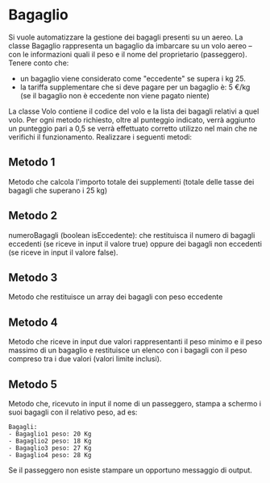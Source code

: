 # Bagaglio
Si vuole automatizzare la gestione dei bagagli presenti su un aereo.
La classe Bagaglio rappresenta un bagaglio da imbarcare su un volo aereo – con le informazioni quali il
peso e il nome del proprietario (passeggero).
Tenere conto che:
- un bagaglio viene considerato come "eccedente" se supera i kg 25.
- la tariffa supplementare che si deve pagare per un bagaglio è: 5 €/kg (se il bagaglio non è
eccedente non viene pagato niente)

La classe Volo contiene il codice del volo e la lista dei bagagli relativi a quel volo.
Per ogni metodo richiesto, oltre al punteggio indicato, verrà aggiunto un punteggio pari a 0,5 se verrà
effettuato corretto utilizzo nel main che ne verifichi il funzionamento.
Realizzare i seguenti metodi:
## Metodo 1
Metodo che calcola l'importo totale dei supplementi (totale delle tasse dei bagagli che superano i 25 kg)
## Metodo 2
numeroBagagli (boolean isEccedente): che restituisca il numero di bagagli eccedenti (se riceve in input il
valore true) oppure dei bagagli non eccedenti (se riceve in input il valore false).
## Metodo 3
Metodo che restituisce un array dei bagagli con peso eccedente
## Metodo 4
Metodo che riceve in input due valori rappresentanti il peso minimo e il peso massimo di un bagaglio e
restituisce un elenco con i bagagli con il peso compreso tra i due valori (valori limite inclusi).
## Metodo 5
Metodo che, ricevuto in input il nome di un passeggero, stampa a schermo i suoi bagagli con il relativo
peso, ad es:
``` Nome passeggero: Rossi Mario
Bagagli:
- Bagaglio1 peso: 20 Kg
- Bagaglio2 peso: 18 Kg
- Bagaglio3 peso: 27 Kg
- Bagaglio4 peso: 28 Kg 
```

Se il passeggero non esiste stampare un opportuno messaggio di output.
